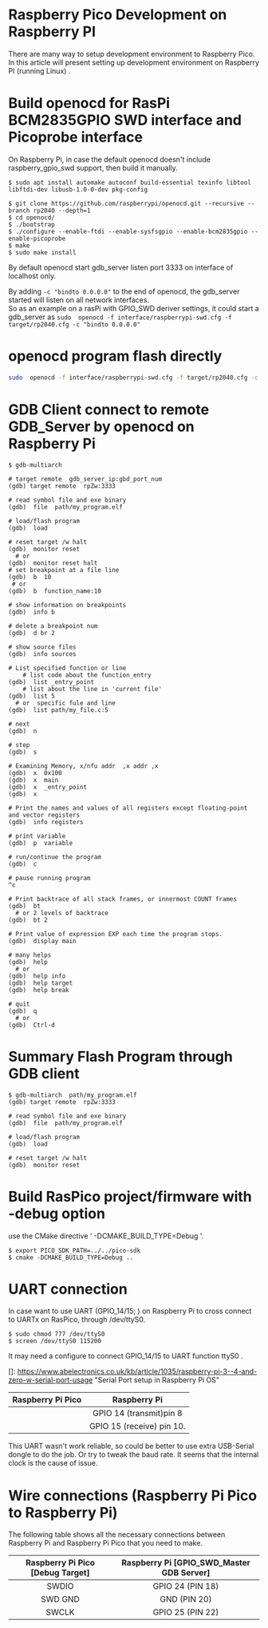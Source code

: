 # Raspberry Pico Development on Raspberry PI

There are many way to setup development environment to Raspberry Pico.  In this article will present setting up development environment on Raspberry PI (running Linux) .



# Build openocd for RasPi BCM2835GPIO SWD interface and Picoprobe interface

On Raspberry Pi, in case the default openocd doesn't include raspberry_gpio_swd support, then build it manually. 

```
$ sudo apt install automake autoconf build-essential texinfo libtool libftdi-dev libusb-1.0-0-dev pkg-config

$ git clone https://github.com/raspberrypi/openocd.git --recursive --branch rp2040 --depth=1
$ cd openocd/
$ ./bootstrap
$ ./configure --enable-ftdi --enable-sysfsgpio --enable-bcm2835gpio --enable-picoprobe
$ make
$ sudo make install
```









By default openocd start gdb_server listen port 3333 on interface of localhost only.

By adding `-c "bindto 0.0.0.0"` to the end of openocd, the gdb_server started will listen on all network interfaces.  
So as an example on a rasPi with GPIO_SWD deriver settings, it could start a gdb_server as 
`sudo  openocd -f interface/raspberrypi-swd.cfg -f target/rp2040.cfg -c "bindto 0.0.0.0" ` 



# openocd  program  flash  directly

```bash
sudo  openocd -f interface/raspberrypi-swd.cfg -f target/rp2040.cfg -c "program blink/blink.elf verify reset exit"
```



# GDB Client connect to remote GDB_Server by openocd on Raspberry Pi

```
$ gdb-multiarch

# target remote  gdb_server_ip:gbd_port_num
(gdb) target remote  rpZw:3333

# read symbol file and exe binary
(gdb)  file  path/my_program.elf

# load/flash program
(gdb)  load

# reset target /w halt
(gdb)  monitor reset 
  # or
(gdb)  monitor reset halt
# set breakpoint at a file line
(gdb)  b  10
 # or
(gdb)  b  function_name:10

# show information on breakpoints
(gdb)  info b

# delete a breakpoint num
(gdb)  d br 2

# show source files
(gdb)  info sources

# List specified function or line
	# list code about the function_entry
(gdb)  list _entry_point
	# list about the line in 'current file'
(gdb)  list 5
  # or  specific fule and line
(gdb)  list path/my_file.c:5

# next 
(gdb)  n

# step
(gdb)  s

# Examining Memory, x/nfu addr	,x addr	,x
(gdb)  x  0x100
(gdb)  x  main
(gdb)  x  _entry_point
(gdb)  x  

# Print the names and values of all registers except floating-point and vector registers
(gdb)  info registers

# print variable
(gdb)  p  variable

# run/continue the program
(gdb)  c

# pause running program
^c

# Print backtrace of all stack frames, or innermost COUNT frames
(gdb)  bt
  # or 2 levels of backtrace
(gdb)  bt 2

# Print value of expression EXP each time the program stops.
(gdb)  display main

# many helps
(gdb)  help
  # or
(gdb)  help info
(gdb)  help target
(gdb)  help break

# quit
(gdb)  q
  # or
(gdb)  Ctrl-d 

```



# Summary Flash Program through GDB client

```
$ gdb-multiarch  path/my_program.elf
(gdb) target remote  rpZw:3333

# read symbol file and exe binary
(gdb)  file  path/my_program.elf

# load/flash program
(gdb)  load

# reset target /w halt
(gdb)  monitor reset 
```



# Build RasPico project/firmware with -debug option

use the CMake directive ‘ -DCMAKE_BUILD_TYPE=Debug ’.

 

```shell
$ export PICO_SDK_PATH=../../pico-sdk
$ cmake -DCMAKE_BUILD_TYPE=Debug ..

```



# UART connection

In case want to use UART (GPIO_14/15; ) on Raspberry Pi to cross connect to UARTx on RasPico,  through /dev/ttyS0.

```
$ sudo chmod 777 /dev/ttyS0
$ screen /dev/ttyS0 115200
```

It may need a configure to connect GPIO_14/15 to UART function ttyS0 . 

[RasPi Configuration]: https://www.raspberrypi.org/documentation/computers/configuration.html#configuring-uarts

[]: https://www.abelectronics.co.uk/kb/article/1035/raspberry-pi-3--4-and-zero-w-serial-port-usage	"Serial Port setup in Raspberry Pi OS"

| Raspberry Pi Pico |        Raspberry Pi        |
| :---------------: | :------------------------: |
|                   |  GPIO 14 (transmit)pin 8   |
|                   | GPIO 15  (receive) pin 10. |

This UART wasn't work reliable, so could be better to use extra USB-Serial dongle to do the job.  Or try to tweak the baud rate.  It seems that the internal clock is the cause of issue.

#   Wire connections (Raspberry Pi Pico to Raspberry Pi)

 The following table shows all the necessary connections between Raspberry Pi and Raspberry Pi Pico that you need to make.

| Raspberry Pi Pico   [Debug Target] | Raspberry Pi  [GPIO_SWD_Master  GDB Server] |
| :--------------------------------: | :-----------------------------------------: |
|               SWDIO                |              GPIO 24 (PIN 18)               |
|              SWD GND               |                GND (PIN 20)                 |
|               SWCLK                |              GPIO 25 (PIN 22)               |



